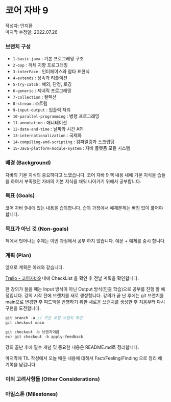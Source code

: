 # 코어 자바 9 

작성자: 안지환  
마지막 수정일: 2022.07.26  

### 브랜치 구성
 * `1-basic-java` : 기본 프로그래밍 구조
 * `2-oop` : 객체 지향 프로그래밍
 * `3-interFace` : 인터페이스와 람타 표현식
 * `4-extends` : 상속과 리플렉션
 * `5-try-catch` : 예외, 단정, 로깅
 * `6-generic` : 제네릭 프로그래밍
 * `7-collection` : 컬렉션
 * `8-stream` : 스트림
 * `9-input-output` : 입출력 처리
 * `10-parallel-programming` : 병행 프로그래밍
 * `11-annotation` : 애너테이션
 * `12-date-and-time` : 날짜와 시간 API
 * `13-internationalization` : 국제화
 * `14-compiling-and-scripting` : 컴파일링과 스크립팅
 * `15-Java-platform-module-system` : 자바 플랫폼 모듈 시스템

### 배경 (Background)
자바의 기본 지식의 중요하다고 느꼈습니다. 코어 자바 9 책 내용 내에 기본 지식을 습들을 하여서 부족했던 자바의 기본 지식을 채워 나아가기 위해서 공부합니다.  


### 목표 (Goals)
코어 자바 9내에 있는 내용을 습득합니다. 습득 과정에서 예제문제는 빠짐 없이 풀어야 합니다.


### 목표가 아닌 것 (Non-goals)
책에서 벗어나는 주제는 이번 과정에서 공부 하지 않습니다. 예문 + 예제를 중시 합니다. 


### 계획 (Plan)
앞으로 계획은 아래와 같습니다.

[Trello - 코어자바9](https://trello.com/c/It5nwuui) 내에 CheckList 을 확인 후 전날 계획을 확인합니다.  

한 강의가 들을 때는 Input 방식이 아닌 Output 방식(인출 학습)으로 공부를 진행 할 예정입니다.
강의 시작 전에 브랜치를 새로 생성합니다. 강의가 끝 난 후에는 git 브랜치를 main으로 변경한 후 피드백을 반영하기 위한 새로운 브랜치를 생성한 후 처음부터 다시 구현을 도전합니다.

```java
git branch -a // 모든 로컬 브랜치 확인
git checkout main

git checkout -b 브랜치이름
ex) git checkout -b apply-feedback
```

강의 끝난 후에 필수 개념 및 중요한 내용은 README.md로 정리합니다.

마지막에 TIL 작성에서 오늘 배운 내용에 대해서 Fact/Feeling/Finding 으로 정리 해 기록을 남깁니다.

### 이외 고려사항들 (Other Considerations)


### 마일스톤 (Milestones)
